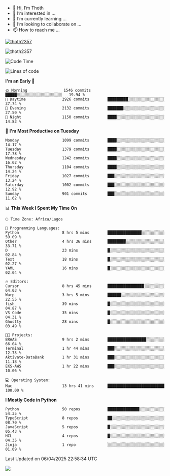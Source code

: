 <!---
thoth2357/thoth2357 is a ✨ special ✨ repository because its `README.md` (this file) appears on your GitHub profile.
You can click the Preview link to take a look at your changes.
--->

- 👋 Hi, I’m Thoth
- 👀 I’m interested in ...
- 🌱 I’m currently learning ...
- 💞️ I’m looking to collaborate on ...
- 📫 How to reach me ...


<p align="left"> <a href="https://github.com/ryo-ma/github-profile-trophy"><img src="https://github-profile-trophy.vercel.app/?username=thoth2357&theme=gruvbox&no-bg=true&no-frame=false&title=MultiLanguage,Commits,Repositories,Stars,Followers,PullRequest,Reviews,Issues" alt="thoth2357" /></a> </p>

<p align="left"> <img src="https://komarev.com/ghpvc/?username=thoth2357&label=Profile%20views&color=0e75b6&style=flat" alt="thoth2357" /> </p>

<!--START_SECTION:waka-->
![Code Time](http://img.shields.io/badge/Code%20Time-3%2C353%20hrs%2049%20mins-blue)

![Lines of code](https://img.shields.io/badge/From%20Hello%20World%20I%27ve%20Written-30.9%20million%20lines%20of%20code-blue)

**I'm an Early 🐤** 

```text
🌞 Morning                1546 commits        █████░░░░░░░░░░░░░░░░░░░░   19.94 % 
🌆 Daytime                2926 commits        █████████░░░░░░░░░░░░░░░░   37.74 % 
🌃 Evening                2132 commits        ███████░░░░░░░░░░░░░░░░░░   27.50 % 
🌙 Night                  1150 commits        ████░░░░░░░░░░░░░░░░░░░░░   14.83 % 
```
📅 **I'm Most Productive on Tuesday** 

```text
Monday                   1099 commits        ████░░░░░░░░░░░░░░░░░░░░░   14.17 % 
Tuesday                  1379 commits        ████░░░░░░░░░░░░░░░░░░░░░   17.78 % 
Wednesday                1242 commits        ████░░░░░░░░░░░░░░░░░░░░░   16.02 % 
Thursday                 1104 commits        ████░░░░░░░░░░░░░░░░░░░░░   14.24 % 
Friday                   1027 commits        ███░░░░░░░░░░░░░░░░░░░░░░   13.24 % 
Saturday                 1002 commits        ███░░░░░░░░░░░░░░░░░░░░░░   12.92 % 
Sunday                   901 commits         ███░░░░░░░░░░░░░░░░░░░░░░   11.62 % 
```


📊 **This Week I Spent My Time On** 

```text
🕑︎ Time Zone: Africa/Lagos

💬 Programming Languages: 
Python                   8 hrs 5 mins        ███████████████░░░░░░░░░░   59.09 % 
Other                    4 hrs 36 mins       ████████░░░░░░░░░░░░░░░░░   33.71 % 
D                        23 mins             █░░░░░░░░░░░░░░░░░░░░░░░░   02.84 % 
Text                     18 mins             █░░░░░░░░░░░░░░░░░░░░░░░░   02.27 % 
YAML                     16 mins             █░░░░░░░░░░░░░░░░░░░░░░░░   02.04 % 

🔥 Editors: 
Cursor                   8 hrs 45 mins       ████████████████░░░░░░░░░   64.03 % 
Warp                     3 hrs 5 mins        ██████░░░░░░░░░░░░░░░░░░░   22.55 % 
fish                     39 mins             █░░░░░░░░░░░░░░░░░░░░░░░░   04.87 % 
VS Code                  35 mins             █░░░░░░░░░░░░░░░░░░░░░░░░   04.31 % 
Ghostty                  28 mins             █░░░░░░░░░░░░░░░░░░░░░░░░   03.49 % 

🐱‍💻 Projects: 
BRAAS                    9 hrs 2 mins        █████████████████░░░░░░░░   66.04 % 
Terminal                 1 hr 44 mins        ███░░░░░░░░░░░░░░░░░░░░░░   12.73 % 
Aktivate-DataBank        1 hr 31 mins        ███░░░░░░░░░░░░░░░░░░░░░░   11.18 % 
EKS-AWS                  1 hr 22 mins        ███░░░░░░░░░░░░░░░░░░░░░░   10.06 % 

💻 Operating System: 
Mac                      13 hrs 41 mins      █████████████████████████   100.00 % 
```

**I Mostly Code in Python** 

```text
Python                   50 repos            ██████████████░░░░░░░░░░░   54.35 % 
TypeScript               8 repos             ██░░░░░░░░░░░░░░░░░░░░░░░   08.70 % 
JavaScript               5 repos             █░░░░░░░░░░░░░░░░░░░░░░░░   05.43 % 
HCL                      4 repos             █░░░░░░░░░░░░░░░░░░░░░░░░   04.35 % 
Jinja                    1 repo              ░░░░░░░░░░░░░░░░░░░░░░░░░   01.09 % 
```




 Last Updated on 06/04/2025 22:58:34 UTC
<!--END_SECTION:waka-->
<!--![](http://github-profile-summary-cards.vercel.app/api/cards/profile-details?username=thoth2357&theme=2077)

![](http://github-profile-summary-cards.vercel.app/api/cards/stats?username=thoth2357&theme=2077)![](http://github-profile-summary-cards.vercel.app/api/cards/productive-time?username=thoth2357&theme=2077&utcOffset=8) -->
<img src="https://t.bkit.co/w_6789c39040b80.gif" />
